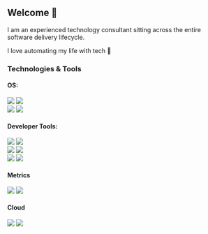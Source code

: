## Welcome 👋
I am an experienced technology consultant sitting across the entire software delivery lifecycle.

I love automating my life with tech 🤖

### Technologies & Tools

#### OS: 
![](https://img.shields.io/badge/.-Linux-informational?style=flat&logo=linux&logoColor=white&color=2bbc8a)
![](https://img.shields.io/badge/.-Windows-informational?style=flat&logo=windows&logoColor=white&color=2bbc8a)
<br>
![](https://img.shields.io/badge/.-Bash-informational?style=flat&logo=gnu-bash&logoColor=white&color=2bbc8a)
![](https://img.shields.io/badge/.-Powershell-informational?style=flat&logo=gnu-bash&logoColor=white&color=2bbc8a)
#### Developer Tools:
![](https://img.shields.io/badge/.-Java-informational?style=flat&logo=coffeescript&logoColor=white&color=2bbc8a)
![](https://img.shields.io/badge/.-JavaScript-informational?style=flat&logo=javascript&logoColor=white&color=2bbc8a)
<br>
![](https://img.shields.io/badge/.-Docker-informational?style=flat&logo=docker&logoColor=white&color=2bbc8a)
![](https://img.shields.io/badge/.-Jenkins-informaional?style=flat&logo=jenkins&logoColor=white&color=2bbc8a)
<br>
![](https://img.shields.io/badge/.-Bitbucket-informaional?style=flat&logo=bitbucket&logoColor=white&color=2bbc8a)
![](https://img.shields.io/badge/.-Github-informaional?style=flat&logo=github&logoColor=white&color=2bbc8a)
#### Metrics
![](https://img.shields.io/badge/.-Grafana-informaional?style=flat&logo=grafana&logoColor=white&color=2bbc8a) 
![](https://img.shields.io/badge/.-InfluxDB-informaional?style=flat&logo=InfluxDB&logoColor=white&color=2bbc8a)
#### Cloud
![](https://img.shields.io/badge/.-AWS-informational?style=flat&logo=cloud&logoColor=white&color=2bbc8a)
![](https://img.shields.io/badge/.-Azure-informational?style=flat&logo=azure&logoColor=white&color=2bbc8a)

<!--
**craig-harvey/craig-harvey** is a ✨ _special_ ✨ repository because its `README.md` (this file) appears on your GitHub profile.

Here are some ideas to get you started:

- 🔭 I’m currently working on ...
- 🌱 I’m currently learning ...
- 👯 I’m looking to collaborate on ...
- 🤔 I’m looking for help with ...
- 💬 Ask me about ...
- 📫 How to reach me: ...
- 😄 Pronouns: ...
- ⚡ Fun fact: ...
-->
